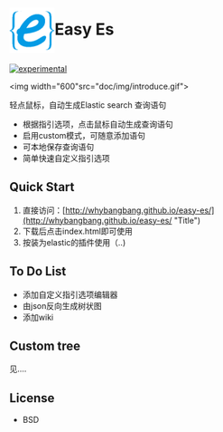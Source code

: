 <h1><img width="80" style="vertical-align: middle" src="assert/img/logo.png">Easy Es</h1>


[![experimental](http://badges.github.io/stability-badges/dist/experimental.svg)](http://github.com/badges/stability-badges)

<img width="600"src="doc/img/introduce.gif">

  轻点鼠标，自动生成Elastic search 查询语句
  
* 根据指引选项，点击鼠标自动生成查询语句
* 启用custom模式，可随意添加语句
* 可本地保存查询语句
* 简单快速自定义指引选项
  
## Quick Start

1. 直接访问：[http://whybangbang.github.io/easy-es/](http://whybangbang.github.io/easy-es/ "Title")
2. 下载后点击index.html即可使用
3. 按装为elastic的插件使用（..)

## To Do List

* 添加自定义指引选项编辑器
* 由json反向生成树状图
* 添加wiki
 
## Custom tree
见....

## License
* BSD
